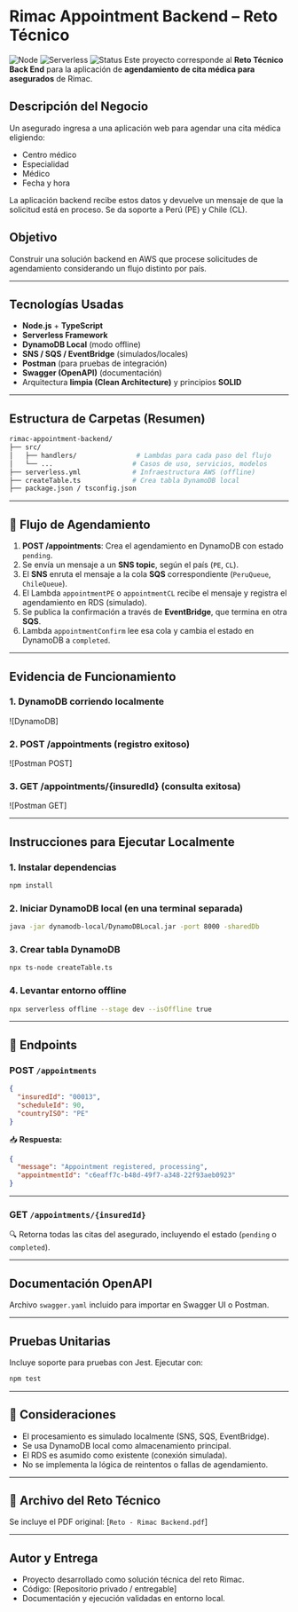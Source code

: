 # Rimac Appointment Backend – Reto Técnico

![Node](https://img.shields.io/badge/node-18.x-blue)
![Serverless](https://img.shields.io/badge/serverless-framework-orange)
![Status](https://img.shields.io/badge/status-local--ready-green)
Este proyecto corresponde al **Reto Técnico Back End** para la aplicación de **agendamiento de cita médica para asegurados** de Rimac.

## Descripción del Negocio

Un asegurado ingresa a una aplicación web para agendar una cita médica eligiendo:

- Centro médico
- Especialidad
- Médico
- Fecha y hora

La aplicación backend recibe estos datos y devuelve un mensaje de que la solicitud está en proceso. Se da soporte a Perú (PE) y Chile (CL).

## Objetivo

Construir una solución backend en AWS que procese solicitudes de agendamiento considerando un flujo distinto por país.

---

## Tecnologías Usadas

- **Node.js** + **TypeScript**
- **Serverless Framework**
- **DynamoDB Local** (modo offline)
- **SNS / SQS / EventBridge** (simulados/locales)
- **Postman** (para pruebas de integración)
- **Swagger (OpenAPI)** (documentación)
- Arquitectura **limpia (Clean Architecture)** y principios **SOLID**

---

## Estructura de Carpetas (Resumen)

```bash
rimac-appointment-backend/
├── src/
│   ├── handlers/               # Lambdas para cada paso del flujo
│   └── ...                    # Casos de uso, servicios, modelos
├── serverless.yml             # Infraestructura AWS (offline)
├── createTable.ts             # Crea tabla DynamoDB local
├── package.json / tsconfig.json
```

---

## 🔁 Flujo de Agendamiento

1. **POST /appointments**: Crea el agendamiento en DynamoDB con estado `pending`.
2. Se envía un mensaje a un **SNS topic**, según el país (`PE`, `CL`).
3. El **SNS** enruta el mensaje a la cola **SQS** correspondiente (`PeruQueue`, `ChileQueue`).
4. El Lambda `appointmentPE` o `appointmentCL` recibe el mensaje y registra el agendamiento en RDS (simulado).
5. Se publica la confirmación a través de **EventBridge**, que termina en otra **SQS**.
6. Lambda `appointmentConfirm` lee esa cola y cambia el estado en DynamoDB a `completed`.

---

## Evidencia de Funcionamiento

### 1. DynamoDB corriendo localmente

![DynamoDB]

### 2. POST /appointments (registro exitoso)

![Postman POST]

### 3. GET /appointments/{insuredId} (consulta exitosa)

![Postman GET]

---

## Instrucciones para Ejecutar Localmente

### 1. Instalar dependencias

```bash
npm install
```

### 2. Iniciar DynamoDB local (en una terminal separada)

```bash
java -jar dynamodb-local/DynamoDBLocal.jar -port 8000 -sharedDb
```

### 3. Crear tabla DynamoDB

```bash
npx ts-node createTable.ts
```

### 4. Levantar entorno offline

```bash
npx serverless offline --stage dev --isOffline true
```

---

## 📮 Endpoints

### POST `/appointments`

```json
{
  "insuredId": "00013",
  "scheduleId": 90,
  "countryISO": "PE"
}
```

📥 **Respuesta:**

```json
{
  "message": "Appointment registered, processing",
  "appointmentId": "c6eaff7c-b48d-49f7-a348-22f93aeb0923"
}
```

---

### GET `/appointments/{insuredId}`

🔍 Retorna todas las citas del asegurado, incluyendo el estado (`pending` o `completed`).

---

## Documentación OpenAPI

Archivo `swagger.yaml` incluido para importar en Swagger UI o Postman.

---

## Pruebas Unitarias

Incluye soporte para pruebas con Jest. Ejecutar con:

```bash
npm test
```

---

## 🧠 Consideraciones

- El procesamiento es simulado localmente (SNS, SQS, EventBridge).
- Se usa DynamoDB local como almacenamiento principal.
- El RDS es asumido como existente (conexión simulada).
- No se implementa la lógica de reintentos o fallas de agendamiento.

---

## 📎 Archivo del Reto Técnico

Se incluye el PDF original: [`Reto - Rimac Backend.pdf`]

---

## Autor y Entrega

- Proyecto desarrollado como solución técnica del reto Rimac.
- Código: [Repositorio privado / entregable]
- Documentación y ejecución validadas en entorno local.
